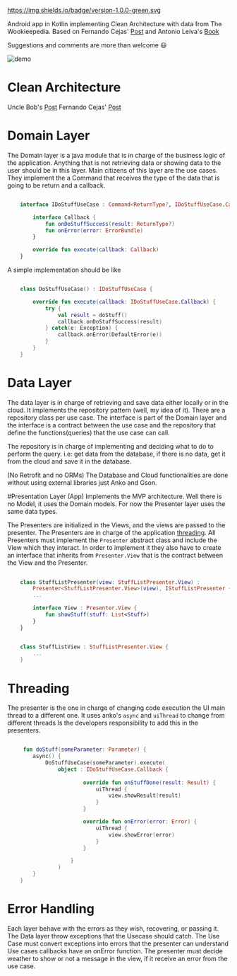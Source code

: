 https://img.shields.io/badge/version-1.0.0-green.svg

Android app in Kotlin implementing Clean Architecture with data from The Wookieepedia.
Based on Fernando Cejas' [Post](http://fernandocejas.com/2014/09/03/architecting-android-the-clean-way/) and	 Antonio Leiva's [Book](https://github.com/antoniolg/Kotlin-for-Android-Developers) 

Suggestions and comments are more than welcome :smiley:

![demo](./art/swkotlin.gif)

# Clean Architecture

Uncle Bob's [Post](http://blog.8thlight.com/uncle-bob/2012/08/13/the-clean-architecture.html)
Fernando Cejas' [Post](http://fernandocejas.com/2014/09/03/architecting-android-the-clean-way/)

# Domain Layer
The Domain layer is a java module that is in charge of the business logic of the application.
Anything that is not retrieving data or showing data to the user should be in this layer.
Main citizens of this layer are the use cases. They implement the a Command that receives the type of the data that is going to be return and a callback.
```kotlin

	interface IDoStuffUseCase : Command<ReturnType?, IDoStuffUseCase.Callback> {

	    interface Callback {
	        fun onDoStuffSuccess(result: ReturnType?)
	        fun onError(error: ErrorBundle)
	    }

	    override fun execute(callback: Callback)
	}

```

A simple implementation should be like

```kotlin

	class DoStuffUseCase() : IDoStuffUseCase {

	    override fun execute(callback: IDoStuffUseCase.Callback) {
	        try {
	            val result = doStuff()
	            callback.onDoStuffSuccess(result)
	        } catch(e: Exception) {
	            callback.onError(DefaultError(e))
	        }
	    }
	}
```
# Data Layer
The data layer is in charge of retrieving  and save data either locally or in the cloud.
It implements the repository pattern (well, my idea of it). There are a repository class per use case. The interface is part of the Domain layer and the interface is a contract between the use case and the repository that define the functions(queries) that the use case can call.
 
The repository is in charge of implementing and deciding what to do to perform the query. i.e: get data from the database, if there is no data, get it from the cloud and save it in the database.

(No Retrofit and no ORMs) The Database and Cloud functionalities are done without using external libraries just Anko and Gson.

#Presentation Layer (App) 
Implements the MVP architecture. Well there is no Model, it uses the Domain models. For now the Presenter layer uses the same data types.

The Presenters are initialized in the Views, and the views are passed to the presenter.
The Presenters are in charge of the application [threading](#threading). 
All Presenters must implement the `Presenter` abstract class and include the View which they interact. In order to implement it they also have to create an interface that inherits  from `Presenter.View` that is the contract between the View and the Presenter.

```kotlin
	
	class StuffListPresenter(view: StuffListPresenter.View) : 
		Presenter<StuffListPresenter.View>(view), IStuffListPresenter {
		...

	    interface View : Presenter.View {
	        fun showStuff(stuff: List<Stuff>)
	    }
    }
```
```kotlin

    class StuffListView : StuffListPresenter.View {
    	...
    }

```

# Threading
The presenter is the one in charge of changing code execution the UI main thread to a different one.
It uses anko's `async` and `uiThread`  to change from different threads
Is the developers responsibility to add this in the presenters.
```kotlin

	 fun doStuff(someParameter: Parameter) {
        async() {
            DoStuffUseCase(someParameter).execute(
            	object : IDoStuffUseCase.Callback {
                       
                        override fun onStuffDone(result: Result) {
                            uiThread {
                                view.showResult(result)
                            }
                        }

                        override fun onError(error: Error) {
                            uiThread {
                                view.showError(error)
                            }
                        }

                    }
                )
        }
    }

```

# Error Handling
Each layer behave with the errors as they wish, recovering, or passing it.
The Data layer throw exceptions that the Usecase should catch.
The Use Case must convert exceptions into errors that the presenter can understand
Use cases callbacks have an onError function.
The presenter must decide weather to show or not a message in the view, if it receive an error from the use case.

